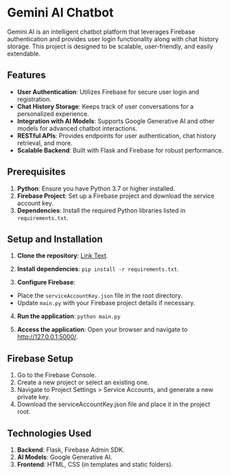 # Gemini AI Chatbot

Gemini AI is an intelligent chatbot platform that leverages Firebase authentication and provides user login functionality along with chat history storage. This project is designed to be scalable, user-friendly, and easily extendable.

## Features

- **User Authentication**: Utilizes Firebase for secure user login and registration.
- **Chat History Storage**: Keeps track of user conversations for a personalized experience.
- **Integration with AI Models**: Supports Google Generative AI and other models for advanced chatbot interactions.
- **RESTful APIs**: Provides endpoints for user authentication, chat history retrieval, and more.
- **Scalable Backend**: Built with Flask and Firebase for robust performance.

## Prerequisites

1. **Python**: Ensure you have Python 3.7 or higher installed.
2. **Firebase Project**: Set up a Firebase project and download the service account key.
3. **Dependencies**: Install the required Python libraries listed in `requirements.txt`.

## Setup and Installation

1. **Clone the repository**:
[Link Text]().
2. **Install dependencies**:
`pip install -r requirements.txt`.


3. **Configure Firebase**:
- Place the `serviceAccountKey.json` file in the root directory.
- Update `main.py` with your Firebase project details if necessary.

4. **Run the application**: `python main.py`

5. **Access the application**: Open your browser and navigate to http://127.0.0.1:5000/.

## Firebase Setup
1. Go to the Firebase Console.
2. Create a new project or select an existing one.
3. Navigate to Project Settings > Service Accounts, and generate a new private key.
4. Download the serviceAccountKey.json file and place it in the project root.

## Technologies Used
1. **Backend**: Flask, Firebase Admin SDK.
2. **AI Models**: Google Generative AI.
3. **Frontend**: HTML, CSS (in templates and static folders).


